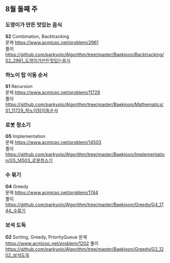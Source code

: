 ## 8월 둘째 주
### 도영이가 만든 맛있는 음식
**S2** Combination, Backtracking  
문제 https://www.acmicpc.net/problem/2961  
풀이 https://github.com/parkyolo/Algorithm/tree/master/Baekjoon/Backtracking/S2_2961_도영이가만든맛있는음식  

### 하노이 탑 이동 순서
**S1** Recursion  
문제 https://www.acmicpc.net/problem/11729  
풀이 https://github.com/parkyolo/Algorithm/tree/master/Baekjoon/Mathematics/S1_11729_하노이탑이동순서  

### 로봇 청소기
**G5** Implementation  
문제 https://www.acmicpc.net/problem/14503  
풀이 https://github.com/parkyolo/Algorithm/tree/master/Baekjoon/Implementation/G5_14503_로봇청소기  

### 수 묶기
**G4** Greedy  
문제 https://www.acmicpc.net/problem/1744  
풀이 https://github.com/parkyolo/Algorithm/tree/master/Baekjoon/Greedy/G4_1744_수묶기  

### 보석 도둑
**G2** Sorting, Greedy, PriorityQueue 
문제 https://www.acmicpc.net/problem/1202
풀이 https://github.com/parkyolo/Algorithm/tree/master/Baekjoon/Greedy/G2_1202_보석도둑  
